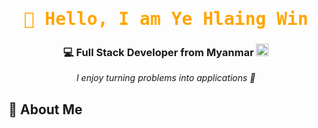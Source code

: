 <h1 align="center">
  <samp style="color:orange">👋 Hello, I am <b>Ye Hlaing Win</b></samp>
</h1>
<h3 align="center">💻 Full Stack Developer from Myanmar <img width="20" height="20" alt="image" src="https://github.com/user-attachments/assets/f6cacc68-6712-4aea-8779-b60c33632d7b" /></h3>


<p align="center">
  <i>I enjoy turning problems into applications 🚀</i>
</p>

##
<h2>🙋 About Me  </h2>
